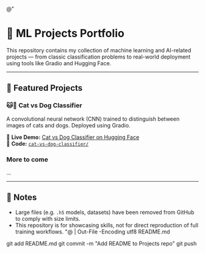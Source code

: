 @"
# 🧠 ML Projects Portfolio

This repository contains my collection of machine learning and AI-related projects — from classic classification problems to real-world deployment using tools like Gradio and Hugging Face.

---

## 🚀 Featured Projects

### 🐱🐶 Cat vs Dog Classifier

A convolutional neural network (CNN) trained to distinguish between images of cats and dogs. Deployed using Gradio.

🔗 **Live Demo:** [Cat vs Dog Classifier on Hugging Face](https://huggingface.co/spaces/yarikvitovsky/cat-vs-dog-classifier)  
📂 **Code:** [`cat-vs-dog-classifier/`](./cat-vs-dog-classifier)

### More to come

...

---

## 📌 Notes

- Large files (e.g. `.h5` models, datasets) have been removed from GitHub to comply with size limits.
- This repository is for showcasing skills, not for direct reproduction of full training workflows.
"@ | Out-File -Encoding utf8 README.md

git add README.md
git commit -m "Add README to Projects repo"
git push
